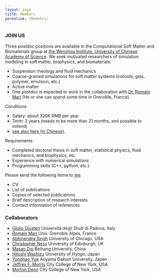```yaml
---
layout: page
title: Members
permalink: /Members/
---
```


### **JOIN US**
Three postdoc positions are available in the Computational Soft Matter and Biomaterials group at [the Wenzhou Institute, University of Chinese Academy of Science](http://www.wibe.ac.cn). We seek motivated researchers of simulation modeling in soft matter, biophysics, and biomaterials. 
- Suspension rheology and fluid mechanics 
- Coarse-grained simulations for soft matter systems (colloids, gels, polymer, emulsion, etc.)
- Active matter
- One postdoc is expected to work in the collaboration with [Dr. Romain Mari](https://rmari.github.io) (He or she can spend some time in Grenoble, France).

Conditions
- Salary: about 320K RMB per year
- Term: 2 years (needs to be more than 21 months, and possible to extend)
- [see also here (in Chinese)](http://www.wiucas.ac.cn/hr/2020/272.html).

Requirements
- Completed doctoral thesis in soft matter, statistical physics, fluid mechanics, and biophysics, etc.
- Experience with numerical simulations
- Programming skills (C++, python, etc.)

Please send the following items to [me](mailto:seto@wibe.ac.cn)
- CV 
- List of publications
- Copies of selected publications
- Brief description of research interests
- Contact information of references

### Collaborators

- [Giulio Giusteri](https://www.math.unipd.it/~giusteri/) Università degli Studi di Padova, Italy
- [Romain Mari](http://rmari.github.io) Univ. Grenoble Alpes, France
- [Abhinendra Singh](https://scholar.google.com/citations?user=M2IMz3QAAAAJ&hl=nl) University of Chicago, USA
- [Christopher Ness](https://christopherjness.github.io) University of Edinburgh, UK
- [Masao Doi](http://mdoi.jp/index_E.html) Beihang University, China
- [Hitoshi Washizu](http://washizu.org/lab/index-e.html) University of Hyogo, Japan
- [Yonghao Yue](http://mns.k.u-tokyo.ac.jp/~yonghao/) Aoyama Gakuin University, Japan 
- [Jeffrey F. Morris](http://www-levich.engr.ccny.cuny.edu/~jmorris/index.html) City College of New York, USA
- [Morton Denn](http://www-levich.engr.ccny.cuny.edu/mdcv.htm) City College of New York, USA

